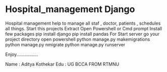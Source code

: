# Hospital_management Django
Hospital management help to manage all staf , doctor, patients , schedules all things.
Start this projects
Extract
Open Powershell or Cmd prompt 
Install few packages 
pip install django
pip install pandas
For Start server 
go your project directory 
open powershell
python manage.py makemigrations
python manage.py nmigrate
python manage.py runserver

Enjoy.................

Name : Aditya Kothekar
Edu : UG BCCA FROM RTMNU
